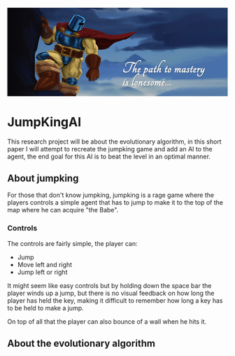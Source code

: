 ![jumking banner alt](/jumpKing.jpg)

# JumpKingAI

This research project will be about the evolutionary algorithm, in this short paper I will attempt to 
recreate the jumpking game and add an AI to the agent, the end goal for this AI is to beat the level in an
optimal manner.

## About jumpking

For those that don't know jumpking, jumpking is a rage game where the players controls a simple agent that has to
jump to make it to the top of the map where he can acquire "the Babe".

### Controls

The controls are fairly simple, the player can:

- Jump
- Move left and right
- Jump left or right

It might seem like easy controls but by holding down the space bar the player winds up a jump, but there is no
visual feedback on how long the player has held the key, making it difficult to remember how long a key
has to be held to make a jump.

On top of all that the player can also bounce of a wall when he hits it.

## About the evolutionary algorithm
